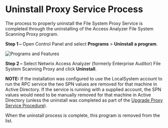 # Uninstall Proxy Service Process

The process to properly uninstall the File System Proxy Service is completed through the
uninstalling of the Access Analyzer File System Scanning Proxy program.

**Step 1 –** Open Control Panel and select **Programs** > **Uninstall a program**.

![Programs and Features](/img/product_docs/accessanalyzer/install/filesystemproxy/uninstall.webp)

**Step 2 –** Select Netwrix Access Analyzer (formerly Enterprise Auditor) File System Scanning Proxy
and click **Uninstall**.

**NOTE:** If the installation was configured to use the LocalSystem account to run the RPC service
the two SPN values are removed for that machine in Active Directory. If the service is running with
a supplied account, the SPN values would need to be manually removed for that machine in Active
Directory (unless the uninstall was completed as part of the
[Upgrade Proxy Service Procedure](/docs/accessanalyzer/12.0/installation/filesystemproxy/upgrade.md)).

When the uninstall process is complete, this program is removed from the list.
